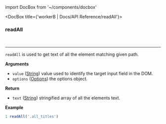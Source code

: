 import DocBox from '~/components/docbox'

<DocBox title={'workerB | Docs/API Reference/readAll'}>

### **readAll**
<br/>
<hr/>

`readAll` is used to get text of all the element matching given path.

**Arguments**

-   `value` ([String](https://developer.mozilla.org/docs/Web/JavaScript/Reference/Global_Objects/String)) value used to identify the target input field in the DOM.
-   `options` ([Options](#options)) the options object.

**Return**

-   `text` ([String](https://developer.mozilla.org/docs/Web/JavaScript/Reference/Global_Objects/String)) stringified array of all the elements text.

**Example**

```javascript
1 readAll('.all_titles')
```

</DocBox>
